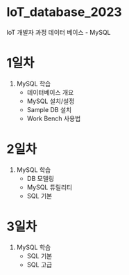 # IoT_database_2023
IoT 개발자 과정 데이터 베이스 - MySQL

# 1일차
1. MySQL 학습
    - 데이터베이스 개요
    - MySQL 설치/설정
    - Sample DB 설치
    - Work Bench 사용법


# 2일차
1. MySQL 학습
    - DB 모델링
    - MySQL 튜릴리티
    - SQL 기본


# 3일차
1. MySQL 학습
    - SQL 기본
    - SQL 고급
    